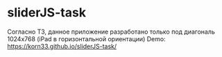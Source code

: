 # sliderJS-task
Согласно ТЗ, данное приложение разработано только под диагональ 1024х768 (iPad в горизонтальной ориентации)
Demo: https://korn33.github.io/sliderJS-task/
